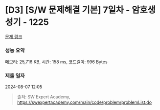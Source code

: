 # [D3] [S/W 문제해결 기본] 7일차 - 암호생성기 - 1225 

[문제 링크](https://swexpertacademy.com/main/code/problem/problemDetail.do?contestProbId=AV14uWl6AF0CFAYD) 

### 성능 요약

메모리: 25,716 KB, 시간: 158 ms, 코드길이: 996 Bytes

### 제출 일자

2024-08-07 12:05



> 출처: SW Expert Academy, https://swexpertacademy.com/main/code/problem/problemList.do